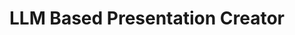 ---
title: "LLM Based Presentation Creator"
description: 'Generating the whole presentation with images from internet, of 10-15 pages just by giving prompts.'
codeLink: "https://github.com/akhilsharmaa/pectron"
pubDate: 'Jan 30 2025'
deploymentLink: ""
demoLink: "https://youtu.be/jfu0RmWOYAc"
heroImage: "./assets/pectron-thumbnail.png"
rank: "2"
tags: ["LangChain", "FastApi", "ReactJS", "React-Konva"] 
---